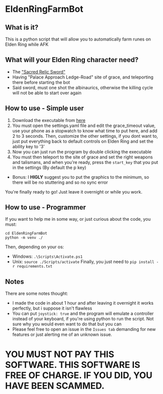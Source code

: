 # EldenRingFarmBot

## What is it?
This is a python script that will allow you to automatically farm runes on Elden Ring while AFK

## What will your Elden Ring character need?
* The ["Sacred Relic Sword"](https://eldenring.wiki.fextralife.com/Sacred+Relic+Sword)
* Having "Palace Approach Ledge-Road" site of grace, and teleporting there before starting the bot
* Said sword, must one shot the albinaurics, otherwise the killing cycle will not be able to start over again

## How to use - Simple user
1. Download the executable from [here](https://github.com/GiuseppeFn/EldenRingFarmBot/releases/latest)
2. You must open the settings.yaml file and edit the grace_timeout value, use your phone as a stopwatch to know what time to put here, and add 2 to 3 seconds. Then, customize the other settings, if you dont want to, just put everything back to default controls on Elden Ring and set the ability key to '3'
3. Now you can just run the program by double clicking the executable
4. You must then teleport to the site of grace and set the right weapons and talismans, and when you're ready, press the ```start_key``` that you put in the settings (By default the p key)
- Bonus: I **HIGLY** suggest you to put the graphics to the minimum, so there will be no stuttering and so no sync error

You're finally ready to go! Just leave it overnight or while you work.

## How to use - Programmer
If you want to help me in some way, or just curious about the code, you must:
```git clone https://github.com/GiuseppeFn/EldenRingFarmBot.git
cd EldenRingFarmBot
python -m venv ./
```
Then, depending on your os:
* Windows: ```.\Scripts\Activate.ps1```
* Unix: ```source ./Scripts/activate```
Finally, you just need to ```pip install -r requirements.txt```


## Notes
There are some notes thought:
* I made the code in about 1 hour and after leaving it overnight it works perfectly, but i suppose it isn't flawless
* You can put ```joystick: true``` and the program will emulate a controller instead of your keyboard, if you're using python to run the script. Not sure why you would even want to do that but you can
* Please feel free to open an issue in the ```Issues tab``` demanding for new features or just alerting me of an unknown issue.

# YOU MUST NOT PAY THIS SOFTWARE. THIS SOFTWARE IS FREE OF CHARGE. IF YOU DID, YOU HAVE BEEN SCAMMED.
